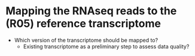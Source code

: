 # Mapping the RNAseq reads to the (R05) reference transcriptome

* Which version of the transcriptome should be mapped to?
  * Existing transcriptome as a preliminary step to assess data quality?
